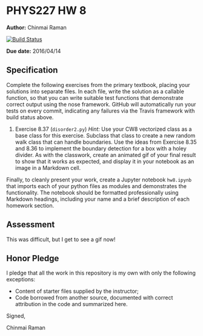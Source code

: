 # PHYS227 HW 8

**Author:** Chinmai Raman

[![Build Status](https://travis-ci.org/chapman-phys227-2016s/hw-8-ChinmaiRaman.svg?branch=master)](https://travis-ci.org/chapman-phys227-2016s/hw-8-ChinmaiRaman)

**Due date:** 2016/04/14

## Specification

Complete the following exercises from the primary textbook, placing your solutions into separate files. In each file, write the solution as a callable function, so that you can write suitable test functions that demonstrate correct output using the nose framework. GitHub will automatically run your tests on every commit, indicating any failures via the Travis framework with build status above.

1. Exercise 8.37 (```disorder2.py```) *Hint:* Use your CW8 vectorized class as a base class for this exercise.  Subclass that class to create a new random walk class that can handle boundaries.  Use the ideas from Exercise 8.35 and 8.36 to implement the boundary detection for a box with a holey divider.  As with the classwork, create an animated gif of your final result to show that it works as expected, and display it in your notebook as an image in a Markdown cell.

Finally, to cleanly present your work, create a Jupyter notebook ```hw8.ipynb``` that imports each of your python files as modules and demonstrates the functionality. The notebook should be formatted professionally using Markdown headings, including your name and a brief description of each homework section.

## Assessment

This was difficult, but I get to see a gif now!

## Honor Pledge

I pledge that all the work in this repository is my own with only the following exceptions:

* Content of starter files supplied by the instructor;
* Code borrowed from another source, documented with correct attribution in the code and summarized here.

Signed,

Chinmai Raman
